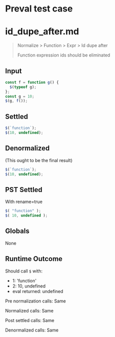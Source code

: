 # Preval test case

# id_dupe_after.md

> Normalize > Function > Expr > Id dupe after
>
> Function expression ids should be eliminated

## Input

`````js filename=intro
const f = function g() {
  $(typeof g);
};
const g = 10;
$(g, f());
`````


## Settled


`````js filename=intro
$(`function`);
$(10, undefined);
`````


## Denormalized
(This ought to be the final result)

`````js filename=intro
$(`function`);
$(10, undefined);
`````


## PST Settled
With rename=true

`````js filename=intro
$( "function" );
$( 10, undefined );
`````


## Globals


None


## Runtime Outcome


Should call `$` with:
 - 1: 'function'
 - 2: 10, undefined
 - eval returned: undefined

Pre normalization calls: Same

Normalized calls: Same

Post settled calls: Same

Denormalized calls: Same
